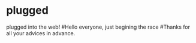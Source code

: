 # plugged
plugged into the web!
#Hello everyone, just begining the race
#Thanks for all your advices in advance.
